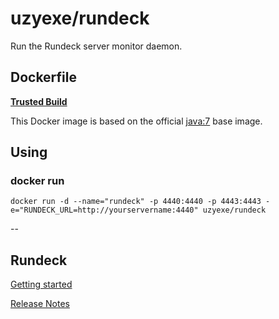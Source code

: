 # uzyexe/rundeck

Run the Rundeck server monitor daemon.

## Dockerfile

[**Trusted Build**](https://registry.hub.docker.com/u/uzyexe/rundeck/)

This Docker image is based on the official [java:7](https://registry.hub.docker.com/_/java/) base image.

## Using

### docker run


    docker run -d --name="rundeck" -p 4440:4440 -p 4443:4443 -e="RUNDECK_URL=http://yourservername:4440" uzyexe/rundeck

--

## Rundeck

[Getting started](http://rundeck.org/tour.html)

[Release Notes](https://github.com/rundeck/rundeck/blob/master/RELEASE.md)


